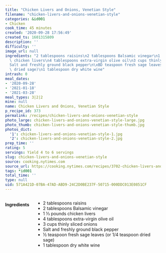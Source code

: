 ```yaml
---
title: "Chicken Livers and Onions, Venetian Style"
filename: "chicken-livers-and-onions-venetian-style"
categories: &id001
- Chicken
cook_time: 45 minutes
created: '2020-09-28 17:56:49'
created_ts: 1601315809
description: ''
difficulty: ''
image_url: null
ingredients: "2 tablespoons raisins\n2 tablespoons Balsamic vinegar\n1 \u2153 pounds\
  \ chicken livers\n4 tablespoons extra-virgin olive oil\n3 cups thinly sliced onions\n\
  Salt and freshly ground black pepper\n\xBD teaspoon fresh sage leaves (or 1/4 teaspoon\
  \ dried sage)\n1 tablespoon dry white wine"
intrash: 0
meal_dates:
- '2020-09-28'
- '2021-01-18'
- '2021-03-28'
meal_types: 3|2|2
mine: null
name: Chicken Livers and Onions, Venetian Style
p_recipe_id: 373
permalink: /recipes/chicken-livers-and-onions-venetian-style
photo_large: chicken-livers-and-onions-venetian-style-large.jpg
photo_thumb: chicken-livers-and-onions-venetian-style-thumb.jpg
photos_dict:
  '1': chicken-livers-and-onions-venetian-style-1.jpg
  '2': chicken-livers-and-onions-venetian-style-2.jpg
prep_time: ''
rating: 5
servings: Yield 4 to 6 servings
slug: chicken-livers-and-onions-venetian-style
source: cooking.nytimes.com
source_url: https://cooking.nytimes.com/recipes/3702-chicken-livers-and-onions-venetian-style
tags: *id001
total_time: ''
type: null
uid: 571A421D-07BA-47AD-ABD9-24C2D0BE237F-50715-000DDC013E0851CF
---
```

<div class="large-8 medium-7 columns" id="writeup">	</div><!-- #writeup -->
</div><!-- #row-one -->
<div class="row" id="row-two">	<div class="medium-4 small-5 columns" id="ingredients"><h4>Ingredients</h4><div class="box box-ingredients content"><ul>
<li>2 tablespoons raisins</li>
<li>2 tablespoons Balsamic vinegar</li>
<li>1 ⅓ pounds chicken livers</li>
<li>4 tablespoons extra-virgin olive oil</li>
<li>3 cups thinly sliced onions</li>
<li>Salt and freshly ground black pepper</li>
<li>½ teaspoon fresh sage leaves (or 1/4 teaspoon dried sage)</li>
<li>1 tablespoon dry white wine</li>
</ul>
</div>	</div>	<div class="medium-6 small-7 columns" id="directions">	</div>